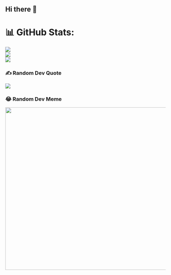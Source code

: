 ## Hi there 👋

# 📊 GitHub Stats:
![](https://github-readme-stats.vercel.app/api?username=diegargon&theme=dark&hide_border=true&include_all_commits=true&count_private=true)<br/>
![](https://github-readme-streak-stats.herokuapp.com/?user=diegargon&theme=dark&hide_border=true)<br/>
![](https://github-readme-stats.vercel.app/api/top-langs/?username=diegargon&theme=dark&hide_border=true&include_all_commits=true&count_private=true&layout=compact)


### ✍️ Random Dev Quote
![](https://quotes-github-readme.vercel.app/api?type=horizontal&theme=dark)

### 😂 Random Dev Meme
<img src="https://random-memer.herokuapp.com/" width="512px"/>
